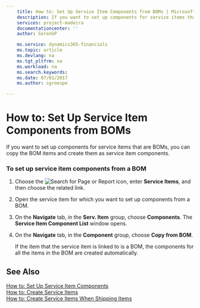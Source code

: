 ```yaml
---
    title: How to: Set Up Service Item Components from BOMs | Microsoft Docs
    description: If you want to set up components for service items that are BOMs, you can copy the BOM items and create them as service item components.
    services: project-madeira
    documentationcenter: ''
    author: SorenGP

    ms.service: dynamics365-financials
    ms.topic: article
    ms.devlang: na
    ms.tgt_pltfrm: na
    ms.workload: na
    ms.search.keywords:
    ms.date: 07/01/2017
    ms.author: sgroespe

---
```

# How to: Set Up Service Item Components from BOMs
If you want to set up components for service items that are BOMs, you can copy the BOM items and create them as service item components.  
  
### To set up service item components from a BOM  
  
1.  Choose the ![Search for Page or Report](media/ui-search/search_small.png "Search for Page or Report icon") icon, enter **Service Items**, and then choose the related link.  
  
2.  Open the service item for which you want to set up components from a BOM.  
  
3.  On the **Navigate** tab, in the **Serv. Item** group, choose **Components**. The **Service Item Component List** window opens.  
  
4.  On the **Navigate** tab, in the **Component** group, choose **Copy from BOM**.  
  
     If the item that the service item is linked to is a BOM, the components for all the items in the BOM are created automatically.  
  
## See Also  
 [How to: Set Up Service Item Components](../how-to-set-up-service-item-components.md)   
 [How to: Create Service Items](../how-to-create-service-items.md)   
 [How to: Create Service Items When Shipping Items](../how-to-create-service-items-when-shipping-items.md)